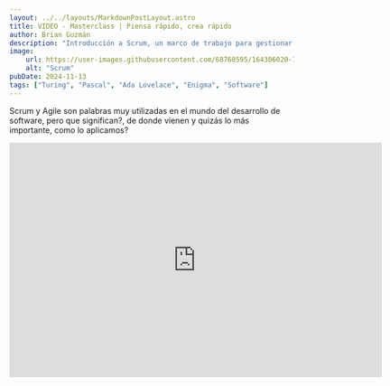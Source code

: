 ```yaml
---
layout: ../../layouts/MarkdownPostLayout.astro
title: VIDEO - Masterclass | Piensa rápido, crea rápido
author: Brian Guzmán
description: "Introducción a Scrum, un marco de trabajo para gestionar proyectos, especialmente en el desarrollo de software."
image:
    url: https://user-images.githubusercontent.com/68760595/164306020-120e8664-cb5b-459a-80a3-99e13b057b52.png
    alt: "Scrum"
pubDate: 2024-11-13
tags: ["Turing", "Pascal", "Ada Lovelace", "Enigma", "Software"]
---
```

Scrum y Agile son palabras muy utilizadas en el mundo del desarrollo de software, pero que significan?, de donde vienen y quizás lo más importante, como lo aplicamos?

<iframe width="660" height="415"  src="https://www.youtube-nocookie.com/embed/A4GwEybVxNQ?si=IoSaog8gwTE07R3q" title="YouTube video player" frameborder="0" allow="accelerometer; autoplay; clipboard-write; encrypted-media; gyroscope; picture-in-picture; web-share" referrerpolicy="strict-origin-when-cross-origin" allowfullscreen></iframe>
